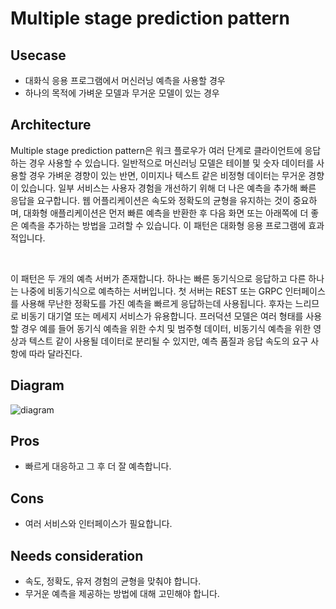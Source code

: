 # Multiple stage prediction pattern

## Usecase
- 대화식 응용 프로그램에서 머신러닝 예측을 사용할 경우
- 하나의 목적에 가벼운 모델과 무거운 모델이 있는 경우

## Architecture
Multiple stage prediction pattern은 워크 플로우가 여러 단계로 클라이언트에 응답하는 경우 사용할 수 있습니다. 일반적으로 머신러닝 모델은 테이블 및 숫자 데이터를 사용할 경우 가벼운 경향이 있는 반면, 이미지나 텍스트 같은 비정형 데이터는 무거운 경향이 있습니다. 일부 서비스는 사용자 경험을 개선하기 위해 더 나은 예측을 추가해 빠른 응답을 요구합니다. 웹 어플리케이션은 속도와 정확도의 균형을 유지하는 것이 중요하며, 대화형 애플리케이션은 먼저 빠른 예측을 반환한 후 다음 화면 또는 아래쪽에 더 좋은 예측을 추가하는 방법을 고려할 수 있습니다. 이 패턴은 대화형 응용 프로그램에 효과적입니다.

<br>

이 패턴은 두 개의 예측 서버가 존재합니다. 하나는 빠른 동기식으로 응답하고 다른 하나는 나중에 비동기식으로 예측하는 서버입니다. 첫 서버는 REST 또는 GRPC 인터페이스를 사용해 무난한 정확도를 가진 예측을 빠르게 응답하는데 사용됩니다. 후자는 느리므로 비동기 대기열 또는 메세지 서비스가 유용합니다. 프러덕션 모델은 여러 형태를 사용할 경우 예를 들어 동기식 예측을 위한 수치 및 범주형 데이터, 비동기식 예측을 위한 영상과 텍스트 같이 사용될 데이터로 분리될 수 있지만, 예측 품질과 응답 속도의 요구 사항에 따라 달라진다.


## Diagram
![diagram](diagram.png)


## Pros
- 빠르게 대응하고 그 후 더 잘 예측합니다.

## Cons
- 여러 서비스와 인터페이스가 필요합니다.

## Needs consideration
- 속도, 정확도, 유저 경험의 균형을 맞춰야 합니다.
- 무거운 예측을 제공하는 방법에 대해 고민해야 합니다.
